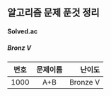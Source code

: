 ## 알고리즘 문제 푼것 정리

#### Solved.ac

##### Bronz V

| 번호 | 문제이름 | 난이도 |
| --- |:---:| ---:|
1000 | A+B | Bronze V
